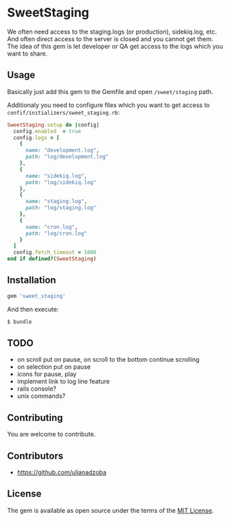 # SweetStaging

We often need access to the staging.logs (or production), sidekiq.log, etc. And often direct access to the server is closed and you cannot get them. The idea of this gem is let developer or QA get access to the logs which you want to share.

## Usage

Basically just add this gem to the Gemfile and open `/sweet/staging` path.

Additionaly you need to configure files which you want to get access to `confif/initializers/sweet_staging.rb`:

```ruby
SweetStaging.setup do |config|
  config.enabled  = true
  config.logs = [
    {
      name: "development.log",
      path: "log/development.log"
    },
    {
      name: "sidekiq.log",
      path: "log/sidekiq.log"
    },
    {
      name: "staging.log",
      path: "log/staging.log"
    },
    {
      name: "cron.log",
      path: "log/cron.log"
    }
  ]
  config.fetch_timeout = 1000
end if defined?(SweetStaging)
```

## Installation

```ruby
gem 'sweet_staging'
```

And then execute:
```bash
$ bundle
```

## TODO

- on scroll put on pause, on scroll to the bottom continue scrolling
- on selection put on pause
- icons for pause, play
- implement link to log line feature
- rails console?
- unix commands?

## Contributing

You are welcome to contribute.

## Contributors

- https://github.com/ulianadzoba

## License

The gem is available as open source under the terms of the [MIT License](https://opensource.org/licenses/MIT).
